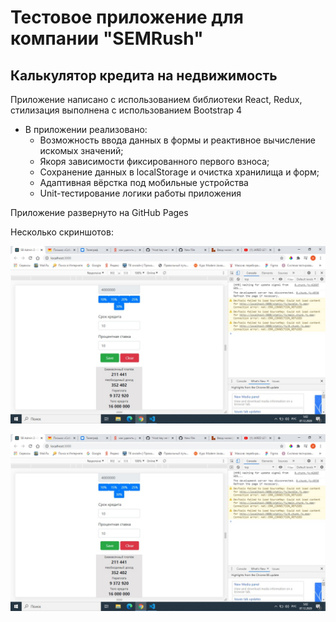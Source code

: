 # Тестовое приложение для компании "SEMRush"

## Калькулятор кредита на недвижимость

Приложение написано с использованием библиотеки React, Redux, стилизация выполнена с использованием Bootstrap 4 

* В приложении реализовано:
  * Возможность ввода данных в формы и реактивное вычисление искомых значений;
  * Якоря зависимости фиксированного первого взноса;
  * Сохранение данных  в localStorage и очистка хранилища и форм;
  * Адаптивная вёрстка под мобильные устройства
  * Unit-тестирование логики работы приложения
  
Приложение развернуто на GitHub Pages  
  
Несколько скриншотов:

![initial](https://github.com/VanButrij/SEMRush-App/blob/gh-pages/img/adaptive.jpg)

![upload](https://github.com/VanButrij/SEMRush-App/blob/gh-pages/img/adaptive.jpg)
